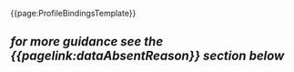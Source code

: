 {{page:ProfileBindingsTemplate}}

*for more guidance see the {{pagelink:dataAbsentReason}} section below*
---

